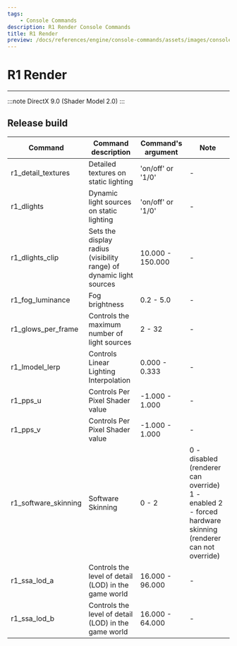 ```yaml
---
tags:
    - Console Commands
description: R1 Render Console Commands
title: R1 Render
preview: /docs/references/engine/console-commands/assets/images/console-commands-preview.png
---
```


# R1 Render

___

:::note
DirectX 9.0 (Shader Model 2.0)
:::

## Release build

| Command | Command description | Command's argument | Note |
|---|---|---|---|
| r1_detail_textures | Detailed textures on static lighting | 'on/off' or '1/0' | - |
| r1_dlights | Dynamic light sources on static lighting | 'on/off' or '1/0' | - |
| r1_dlights_clip | Sets the display radius (visibility range) of dynamic light sources | 10.000 - 150.000 | - |
| r1_fog_luminance | Fog brightness | 0.2 - 5.0 | - |
| r1_glows_per_frame | Controls the maximum number of light sources | 2 - 32 | - |
| r1_lmodel_lerp | Controls Linear Lighting Interpolation | 0.000 - 0.333 | - |
| r1_pps_u | Controls Per Pixel Shader value | -1.000 - 1.000 | - |
| r1_pps_v | Controls Per Pixel Shader value | -1.000 - 1.000 | - |
| r1_software_skinning | Software Skinning | 0 - 2 | 0 - disabled (renderer can override) 1 - enabled  2 - forced hardware skinning (renderer can not override) |
| r1_ssa_lod_a | Controls the level of detail (LOD) in the game world | 16.000 - 96.000 | - |
| r1_ssa_lod_b | Controls the level of detail (LOD) in the game world | 16.000 - 64.000 | - |
